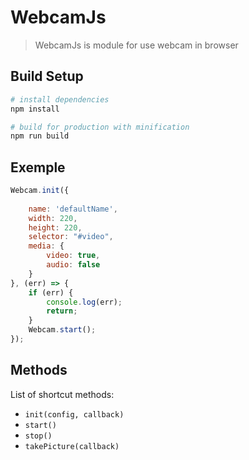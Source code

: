 # WebcamJs

> WebcamJs is module for use webcam in browser

## Build Setup

``` bash
# install dependencies
npm install

# build for production with minification
npm run build
```

## Exemple
```js
Webcam.init({
	
	name: 'defaultName',
	width: 220,
	height: 220,
	selector: "#video",
	media: {
		video: true,
		audio: false
	}
}, (err) => {
	if (err) {
		console.log(err);
		return;
	}
	Webcam.start();
});
```

## Methods

List of shortcut methods:

 * `init(config, callback)`
 * `start()`
 * `stop()`
 * `takePicture(callback)`
